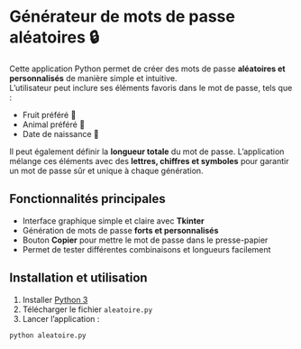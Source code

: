 # Générateur de mots de passe aléatoires 🔒

Cette application Python permet de créer des mots de passe **aléatoires et personnalisés** de manière simple et intuitive.  
L’utilisateur peut inclure ses éléments favoris dans le mot de passe, tels que :  

- Fruit préféré 🍎  
- Animal préféré 🐶  
- Date de naissance 📅  

Il peut également définir la **longueur totale** du mot de passe. L’application mélange ces éléments avec des **lettres, chiffres et symboles** pour garantir un mot de passe sûr et unique à chaque génération.

## Fonctionnalités principales
- Interface graphique simple et claire avec **Tkinter**  
- Génération de mots de passe **forts et personnalisés**  
- Bouton **Copier** pour mettre le mot de passe dans le presse-papier  
- Permet de tester différentes combinaisons et longueurs facilement  

## Installation et utilisation
1. Installer [Python 3](https://www.python.org/downloads/)  
2. Télécharger le fichier `aleatoire.py`  
3. Lancer l’application :  
```bash
python aleatoire.py
